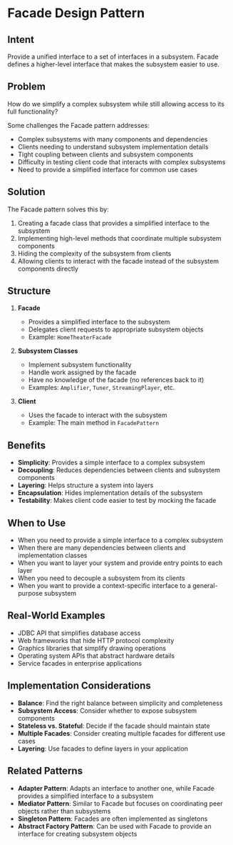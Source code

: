 # Facade Design Pattern

## Intent
Provide a unified interface to a set of interfaces in a subsystem. Facade defines a higher-level interface that makes the subsystem easier to use.

## Problem
How do we simplify a complex subsystem while still allowing access to its full functionality?

Some challenges the Facade pattern addresses:
- Complex subsystems with many components and dependencies
- Clients needing to understand subsystem implementation details
- Tight coupling between clients and subsystem components
- Difficulty in testing client code that interacts with complex subsystems
- Need to provide a simplified interface for common use cases

## Solution
The Facade pattern solves this by:
1. Creating a facade class that provides a simplified interface to the subsystem
2. Implementing high-level methods that coordinate multiple subsystem components
3. Hiding the complexity of the subsystem from clients
4. Allowing clients to interact with the facade instead of the subsystem components directly

## Structure

1. **Facade**
   - Provides a simplified interface to the subsystem
   - Delegates client requests to appropriate subsystem objects
   - Example: `HomeTheaterFacade`

2. **Subsystem Classes**
   - Implement subsystem functionality
   - Handle work assigned by the facade
   - Have no knowledge of the facade (no references back to it)
   - Examples: `Amplifier`, `Tuner`, `StreamingPlayer`, etc.

3. **Client**
   - Uses the facade to interact with the subsystem
   - Example: The main method in `FacadePattern`

## Benefits

- **Simplicity**: Provides a simple interface to a complex subsystem
- **Decoupling**: Reduces dependencies between clients and subsystem components
- **Layering**: Helps structure a system into layers
- **Encapsulation**: Hides implementation details of the subsystem
- **Testability**: Makes client code easier to test by mocking the facade

## When to Use

- When you need to provide a simple interface to a complex subsystem
- When there are many dependencies between clients and implementation classes
- When you want to layer your system and provide entry points to each layer
- When you need to decouple a subsystem from its clients
- When you want to provide a context-specific interface to a general-purpose subsystem

## Real-World Examples

- JDBC API that simplifies database access
- Web frameworks that hide HTTP protocol complexity
- Graphics libraries that simplify drawing operations
- Operating system APIs that abstract hardware details
- Service facades in enterprise applications

## Implementation Considerations

- **Balance**: Find the right balance between simplicity and completeness
- **Subsystem Access**: Consider whether to expose subsystem components
- **Stateless vs. Stateful**: Decide if the facade should maintain state
- **Multiple Facades**: Consider creating multiple facades for different use cases
- **Layering**: Use facades to define layers in your application

## Related Patterns

- **Adapter Pattern**: Adapts an interface to another one, while Facade provides a simplified interface to a subsystem
- **Mediator Pattern**: Similar to Facade but focuses on coordinating peer objects rather than subsystems
- **Singleton Pattern**: Facades are often implemented as singletons
- **Abstract Factory Pattern**: Can be used with Facade to provide an interface for creating subsystem objects
